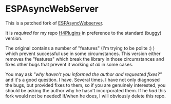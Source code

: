 # ESPAsyncWebServer 

This is a patched fork of [ESPAsyncWebserver](https://github.com/me-no-dev/ESPAsyncWebServer).

It is *required* for my repo [H4Plugins](https://github.com/philbowles/h4plugins) in preference to the standard (buggy) version.

The original contains a number of "features" (I'm trying to be polite :) ) which prevent successful use in some circumstances. This version either removes the "features" which break the library in those circumstances and fixes other bugs that prevent it working *at all* in some cases.

You may ask *"why haven't you informed the author and requested fixes?"* and it's a good question. I have. Several times. I have not only diagnosed the bugs, but provided fixes to them, so if you are genuinely interested, you should be asking the author why he hasn't incorporated them. If he *had* this fork would not be needed! If/when he does, I will obviously delete this repo.
